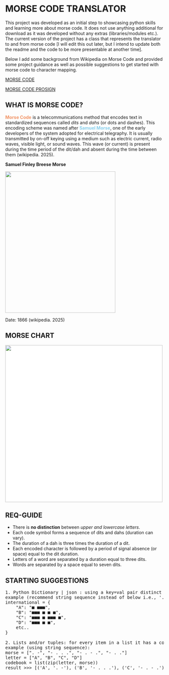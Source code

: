 # MORSE CODE TRANSLATOR

This project was developed as an initial step to showcasing python skills and learning more about morse code. It does not use anything additional for download as it was developed without any extras (libraries/modules etc.). The current version of the project has a class that represents the translator to and from morse code [I will edit this out later, but I intend to update both the readme and the code to be more presentable at another time].

Below I add some background from Wikipedia on Morse Code and provided some project guidance as well as possible suggestions to get started with morse code to character mapping.

<a href=https://en.wikipedia.org/wiki/Morse_code>MORSE CODE</a>

<a href="https://en.wikipedia.org/wiki/Prosigns_for_Morse_code">MORSE CODE PROSIGN</a>


## WHAT IS MORSE CODE?

<b style='color:rgb(241, 147, 101)'>Morse Code</b> is a telecommunications method that encodes text in standardized sequences called <em>dits</em> and <em>dahs</em> (or dots and dashes). This encoding scheme was named after <span style='color:skyblue'><strong>Samuel Morse</strong></span>, one of the early developers of the system adopted for electrical telegraphy. It is usually transmitted by on-off keying using a medium such as electric current, radio waves, visible light, or sound waves. This wave (or current) is present during the time period of the dit/dah and absent during the time between them (wikipedia. 2025). 


<b>Samuel Finley Breese Morse</b>

<img src="https://upload.wikimedia.org/wikipedia/commons/thumb/1/15/Samuel_Morse_portrait.tiff/lossless-page1-500px-Samuel_Morse_portrait.tiff.png" width=350px, height=450px>

Date: 1866 (wikipedia. 2025)

## MORSE CHART

<img style="background-color: white" src="https://upload.wikimedia.org/wikipedia/commons/thumb/5/5a/Morse_comparison.svg/960px-Morse_comparison.svg.png" width=500px, hieght=800px>

## REQ-GUIDE
* There is <strong>no distinction</strong> between <em>upper and lowercase letters</em>.
* Each code symbol forms a sequence of dits and dahs (duration can vary).
* The duration of a dah is three times the duration of a dit. 
* Each encoded character is followed by a period of signal absence (or space) equal to the dit duration.
* Letters of a word are separated by a duration equal to three dits.
* Words are separated by a space equal to seven dits.

## STARTING SUGGESTIONS
<pre>
1. Python Dictionary | json : using a key=val pair distinct - letter (key) and code (value) for translation
example (recommend string sequence instead of below i.e., '....   .   ---   ---'): 
international = {
    "A": "■ ■■■", 
    "B": "■■■ ■ ■ ■", 
    "C": "■■■ ■ ■■■ ■", 
    "D": "■■■ ■ ■",
    etc..
}

2. Lists and/or tuples: for every item in a list it has a corresponding item in another (the method zip() could be used for this)
example (using string sequence):
morse = [". -", "- . . .", "- . - .", "- . ."]
letter = ["A", "B", "C", "D"]
codebook = list(zip(letter, morse))
result >>> [('A', '. -'), ('B', '- . . .'), ('C', '- . - .'), ('D', '- . .')]
</pre>
